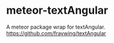 meteor-textAngular
==================

A meteor package wrap for textAngular. https://github.com/fraywing/textAngular
